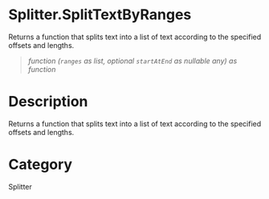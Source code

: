 # Splitter.SplitTextByRanges
Returns a function that splits text into a list of text according to the specified offsets and lengths.
> _function (<code>ranges</code> as list, optional <code>startAtEnd</code> as nullable any) as function_

# Description 
Returns a function that splits text into a list of text according to the specified offsets and lengths.
# Category 
Splitter

